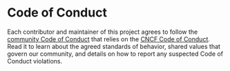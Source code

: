 # Code of Conduct

Each contributor and maintainer of this project agrees to follow the [community Code of Conduct](https://github.com/nimakam/universal-identity-site/blob/master/CODE_OF_CONDUCT.md) that relies on the [CNCF Code of Conduct](https://github.com/cncf/foundation/blob/master/code-of-conduct.md). Read it to learn about the agreed standards of behavior, shared values that govern our community, and details on how to report any suspected Code of Conduct violations.